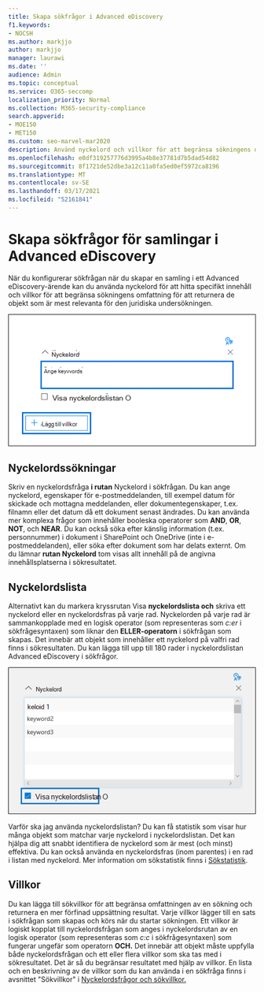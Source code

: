 ```yaml
---
title: Skapa sökfrågor i Advanced eDiscovery
f1.keywords:
- NOCSH
ms.author: markjjo
author: markjjo
manager: laurawi
ms.date: ''
audience: Admin
ms.topic: conceptual
ms.service: O365-seccomp
localization_priority: Normal
ms.collection: M365-security-compliance
search.appverid:
- MOE150
- MET150
ms.custom: seo-marvel-mar2020
description: Använd nyckelord och villkor för att begränsa sökningens omfattning när du söker efter data med hjälp av Advanced eDiscovery i Microsoft 365.
ms.openlocfilehash: e0df319257776d3995a4b8e37781d7b5dad54d82
ms.sourcegitcommit: 8f1721de52dbe3a12c11a0fa5ed0ef5972ca8196
ms.translationtype: MT
ms.contentlocale: sv-SE
ms.lasthandoff: 03/17/2021
ms.locfileid: "52161841"
---
```

# <a name="build-search-queries-for-collections-in-advanced-ediscovery"></a>Skapa sökfrågor för samlingar i Advanced eDiscovery

När du konfigurerar sökfrågan när du skapar en samling i ett Advanced eDiscovery-ärende kan du använda nyckelord för att hitta specifikt innehåll och villkor för att begränsa sökningens omfattning för att returnera de objekt som är mest relevanta för den juridiska undersökningen. [](collections-overview.md)

![Använda nyckelord och villkor för att begränsa resultatet av en sökning](../media/SearchQueryBox.png)

## <a name="keyword-searches"></a>Nyckelordssökningar

Skriv en nyckelordsfråga **i rutan** Nyckelord i sökfrågan. Du kan ange nyckelord, egenskaper för e-postmeddelanden, till exempel datum för skickade och mottagna meddelanden, eller dokumentegenskaper, t.ex. filnamn eller det datum då ett dokument senast ändrades. Du kan använda mer komplexa frågor som innehåller booleska operatorer som **AND**, **OR**, **NOT**, och **NEAR**. Du kan också söka efter känslig information (t.ex. personnummer) i dokument i SharePoint och OneDrive (inte i e-postmeddelanden), eller söka efter dokument som har delats externt. Om du lämnar **rutan Nyckelord** tom visas allt innehåll på de angivna innehållsplatserna i sökresultatet.

## <a name="keyword-list"></a>Nyckelordslista

Alternativt kan du markera kryssrutan Visa **nyckelordslista och** skriva ett nyckelord eller en nyckelordsfras på varje rad. Nyckelorden på varje rad är sammankopplade med en logisk operator (som representeras som *c:er* i sökfrågesyntaxen) som liknar den **ELLER-operatorn** i sökfrågan som skapas. Det innebär att objekt som innehåller ett nyckelord på valfri rad finns i sökresultaten. Du kan lägga till upp till 180 rader i nyckelordslistan Advanced eDiscovery i sökfrågor.

![Använd nyckelordslistan för att få statistik för varje nyckelord i frågan](../media/KeywordListSearch.png)

Varför ska jag använda nyckelordslistan? Du kan få statistik som visar hur många objekt som matchar varje nyckelord i nyckelordslistan. Det kan hjälpa dig att snabbt identifiera de nyckelord som är mest (och minst) effektiva. Du kan också använda en nyckelordsfras (inom parentes) i en rad i listan med nyckelord. Mer information om sökstatistik finns i [Sökstatistik](search-statistics-in-advanced-ediscovery.md).

## <a name="conditions"></a>Villkor

Du kan lägga till sökvillkor för att begränsa omfattningen av en sökning och returnera en mer förfinad uppsättning resultat. Varje villkor lägger till en sats i sökfrågan som skapas och körs när du startar sökningen. Ett villkor är logiskt kopplat till nyckelordsfrågan som anges i nyckelordsrutan av en logisk operator (som representeras som *c:c* i sökfrågesyntaxen) som fungerar ungefär som operatorn **OCH.** Det innebär att objekt måste uppfylla både nyckelordsfrågan och ett eller flera villkor som ska tas med i sökresultatet. Det är så du begränsar resultatet med hjälp av villkor. En lista och en beskrivning av de villkor som du kan använda i en sökfråga finns i avsnittet "Sökvillkor" i [Nyckelordsfrågor och sökvillkor.](keyword-queries-and-search-conditions.md#search-conditions)
